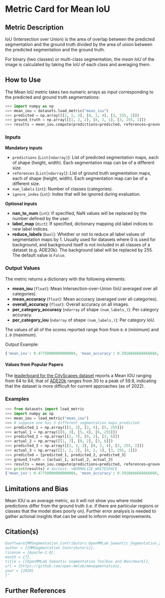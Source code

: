 # Metric Card for Mean IoU 


## Metric Description

IoU (Intersection over Union) is the area of overlap between the predicted segmentation and the ground truth divided by the area of union between the predicted segmentation and the ground truth. 

For binary (two classes) or multi-class segmentation, the *mean IoU* of the image is calculated by taking the IoU of each class and averaging them.

## How to Use

The Mean IoU metric takes two numeric arrays as input corresponding to the predicted and ground truth segmentations:
```python
>>> import numpy as np
>>> mean_iou = datasets.load_metric("mean_iou")
>>> predicted = np.array([[2, 2, 3], [8, 2, 4], [3, 255, 2]])
>>> ground_truth = np.array([[1, 2, 2], [8, 2, 1], [3, 255, 1]])
>>> results = mean_iou.compute(predictions=predicted, references=ground_truth, num_labels=10, ignore_index=255)
```

### Inputs
**Mandatory inputs**
- `predictions` (`List[ndarray]`): List of predicted segmentation maps, each of shape (height, width). Each segmentation map can be of a different size.
- `references` (`List[ndarray]`): List of ground truth segmentation maps, each of shape (height, width). Each segmentation map can be of a different size.
- `num_labels` (`int`): Number of classes (categories). 
- `ignore_index` (`int`): Index that will be ignored during evaluation.

**Optional inputs**
- **nan_to_num** (`int`): If specified, NaN values will be replaced by the number defined by the user.
- **label_map** (`dict`): If specified, dictionary mapping old label indices to new label indices.
- **reduce_labels** (`bool`): Whether or not to reduce all label values of segmentation maps by 1. Usually used for datasets where 0 is used for background, and background itself is not included in all classes of a dataset (e.g. ADE20k). The background label will be replaced by 255. The default value is `False`.

### Output Values
The metric returns a dictionary with the following elements:
- **mean_iou** (`float`): Mean Intersection-over-Union (IoU averaged over all categories).
- **mean_accuracy** (`float`): Mean accuracy (averaged over all categories). 
- **overall_accuracy** (`float`): Overall accuracy on all images.
- **per_category_accuracy** (`ndarray` of shape `(num_labels,)`): Per category accuracy.
- **per_category_iou** (`ndarray` of shape `(num_labels,)`): Per category IoU.

The values of all of the scores reported range from from `0.0` (minimum) and `1.0` (maximum).

Output Example:
```python
{'mean_iou': 0.47750000000000004, 'mean_accuracy': 0.5916666666666666, 'overall_accuracy': 0.5263157894736842, 'per_category_iou': array([0.   , 0.   , 0.375, 0.4  , 0.5  , 0.   , 0.5  , 1.   , 1.   , 1.   ]), 'per_category_accuracy': array([0.        , 0.        , 0.75      , 0.66666667, 1.        , 0.        , 0.5       , 1.        , 1.        , 1.        ])}
```

#### Values from Popular Papers

The [leaderboard for the CityScapes dataset](https://paperswithcode.com/sota/semantic-segmentation-on-cityscapes) reports a Mean IOU ranging from 64 to 84; that of [ADE20k](https://paperswithcode.com/sota/semantic-segmentation-on-ade20k) ranges from 30 to a peak of 59.9, indicating that the dataset is more difficult for current approaches (as of 2022). 


### Examples

```python
>>> from datasets import load_metric
>>> import numpy as np
>>> mean_iou = load_metric("mean_iou")
>>> # suppose one has 3 different segmentation maps predicted
>>> predicted_1 = np.array([[1, 2], [3, 4], [5, 255]])
>>> actual_1 = np.array([[0, 3], [5, 4], [6, 255]])
>>> predicted_2 = np.array([[2, 7], [9, 2], [3, 6]])
>>> actual_2 = np.array([[1, 7], [9, 2], [3, 6]])
>>> predicted_3 = np.array([[2, 2, 3], [8, 2, 4], [3, 255, 2]])
>>> actual_3 = np.array([[1, 2, 2], [8, 2, 1], [3, 255, 1]])
>>> predicted = [predicted_1, predicted_2, predicted_3]
>>> ground_truth = [actual_1, actual_2, actual_3]
>>> results = mean_iou.compute(predictions=predicted, references=ground_truth, num_labels=10, ignore_index=255, reduce_labels=False)
>>> print(results) # doctest: +NORMALIZE_WHITESPACE
{'mean_iou': 0.47750000000000004, 'mean_accuracy': 0.5916666666666666, 'overall_accuracy': 0.5263157894736842, 'per_category_iou': array([0.   , 0.   , 0.375, 0.4  , 0.5  , 0.   , 0.5  , 1.   , 1.   , 1.   ]), 'per_category_accuracy': array([0.        , 0.        , 0.75      , 0.66666667, 1.        , 0.        , 0.5       , 1.        , 1.        , 1.        ])}
``` 


## Limitations and Bias
Mean IOU is an average metric, so it will not show you where model predictions differ from the ground truth (i.e. if there are particular regions or classes that the model does poorly on). Further error analysis is needed to gather actional insights that can be used to inform model improvements. 

## Citation(s)
```bibtex
@software{MMSegmentation_Contributors_OpenMMLab_Semantic_Segmentation_2020,
author = {{MMSegmentation Contributors}},
license = {Apache-2.0},
month = {7},
title = {{OpenMMLab Semantic Segmentation Toolbox and Benchmark}},
url = {https://github.com/open-mmlab/mmsegmentation},
year = {2020}
}"
```


## Further References
